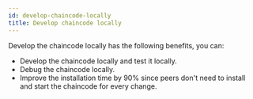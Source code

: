 ```yaml
---
id: develop-chaincode-locally
title: Develop chaincode locally
---
```



Develop the chaincode locally has the following benefits, you can:

- Develop the chaincode locally and test it locally.
- Debug the chaincode locally.
- Improve the installation time by 90% since peers don't need to install and start the chaincode for every change.

